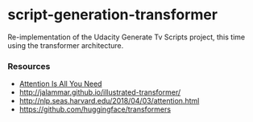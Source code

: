 # script-generation-transformer
Re-implementation of the Udacity Generate Tv Scripts project, this time using the transformer architecture.


### Resources
* [Attention Is All You Need](https://arxiv.org/pdf/1706.03762.pdf)
* http://jalammar.github.io/illustrated-transformer/
* http://nlp.seas.harvard.edu/2018/04/03/attention.html
* https://github.com/huggingface/transformers
